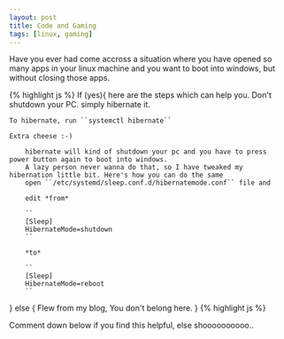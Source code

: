 ```yaml
---
layout: post
title: Code and Gaming
tags: [linux, gaming]
---
```


Have you ever had come accross a situation where you have opened so many apps in your linux machine and you want to boot into windows, but without closing those apps.

{% highlight js %}
If (yes){
    here are the steps which can help you. 
    Don't shutdown your PC. simply hibernate it.
    
    To hibernate, run ``systemctl hibernate``
    
    Extra cheese :-)
    
        hibernate will kind of shutdown your pc and you have to press power button again to boot into windows. 
        A lazy person never wanna do that, so I have tweaked my hibernation little bit. Here's how you can do the same
        open ``/etc/systemd/sleep.conf.d/hibernatemode.conf`` file and
        
        edit *from*
        
        ``
        [Sleep]
        HibernateMode=shutdown
        ``
        
        *to*
        
        ``
        [Sleep]
        HibernateMode=reboot
        ``
}
else {
    Flew from my blog, You don't belong here. 
}
{% highlight js %}

Comment down below if you find this helpful, else shoooooooooo..
